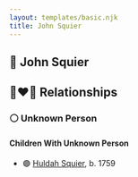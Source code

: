 ```yaml
---
layout: templates/basic.njk
title: John Squier
---
```

## 🔵 John Squier


## 👩‍❤️‍👨 Relationships

### ⚪ Unknown Person

#### Children With Unknown Person
* 🟣 [Huldah Squier](/people/4/40449307), b. 1759